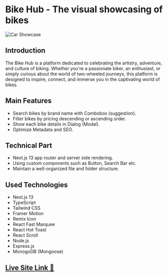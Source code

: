 # Bike Hub - The visual showcasing of bikes

![Car Showcase](https://i.postimg.cc/9ftSfyYc/bikehub-thumbnail-1.png)

## Introduction
The Bike Hub is a platform dedicated to celebrating the artistry, adventure, and culture of biking. Whether you're a passionate biker, an enthusiast, or simply curious about the world of two-wheeled journeys, this platform is designed to inspire, connect, and immerse you in the captivating world of bikes.

## Main Features
- Search bikes by brand name with Combobox (suggestion).
- Filter bikes by pricing descending or ascending order.
- Show each bike details in Dialog (Modal).
- Optimize Metadata and SEO.

## Technical Part
- Next.js 13 app router and server side rendering.
- Using custom components such as Button, Search Bar etc.
- Maintain a well-organized file and folder structure.

## Used Technologies
- Next.js 13
- TypeScript
- Tailwind CSS
- Framer Motion
- Remix Icon
- React Fast Marquee
- React Hot Toast
- React Scroll
- Node.js
- Express.js
- MonogoDB (Mongoose)

## [Live Site Link 🚀](https://nextjs.org/docs/deployment)

